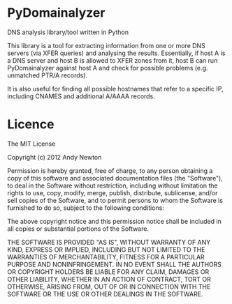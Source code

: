 PyDomainalyzer
==============

DNS analysis library/tool written in Python

This library is a tool for extracting information from one or more DNS servers (via XFER queries) and analysing the results.  Essentially, if host A is a DNS server and host B is allowed to XFER zones from it, host B can run PyDomainalyzer against host A and check for possible problems (e.g. unmatched PTR/A records).

It is also useful for finding all possible hostnames that refer to a specific IP, including CNAMES and additional A/AAAA records.


Licence
=======

The MIT License

Copyright (c) 2012 Andy Newton

Permission is hereby granted, free of charge, to any person obtaining a copy
of this software and associated documentation files (the "Software"), to deal
in the Software without restriction, including without limitation the rights
to use, copy, modify, merge, publish, distribute, sublicense, and/or sell
copies of the Software, and to permit persons to whom the Software is
furnished to do so, subject to the following conditions:

The above copyright notice and this permission notice shall be included in
all copies or substantial portions of the Software.

THE SOFTWARE IS PROVIDED "AS IS", WITHOUT WARRANTY OF ANY KIND, EXPRESS OR
IMPLIED, INCLUDING BUT NOT LIMITED TO THE WARRANTIES OF MERCHANTABILITY,
FITNESS FOR A PARTICULAR PURPOSE AND NONINFRINGEMENT. IN NO EVENT SHALL THE
AUTHORS OR COPYRIGHT HOLDERS BE LIABLE FOR ANY CLAIM, DAMAGES OR OTHER
LIABILITY, WHETHER IN AN ACTION OF CONTRACT, TORT OR OTHERWISE, ARISING FROM,
OUT OF OR IN CONNECTION WITH THE SOFTWARE OR THE USE OR OTHER DEALINGS IN
THE SOFTWARE.

